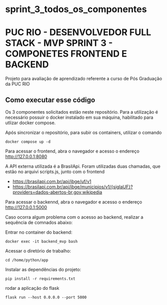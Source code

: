# sprint_3_todos_os_componentes

# PUC RIO - DESENVOLVEDOR FULL STACK - MVP SPRINT 3 - COMPONETES FRONTEND E BACKEND

Projeto para avaliação de aprendizado referente a curso de Pós Graduação da PUC RIO

## Como executar esse código

Os 3 componentes solicitados estão neste repositório. Para a utilização é necessário possuir o docker instalado em sua máquina, habilitado para utlizar docker compose.

Após sincronizar o repositório, para subir os containers, utilizar o comando 

```
docker compose up -d
```

Para acessar o frontend, abra o navegador e acesso o endereço http://127.0.0.1:8080

A API externa utilizada é a BrasilApi. Foram utilizadas duas chamadas, que estão no arquivi scripts.js, junto com o frontend

- https://brasilapi.com.br/api/ibge/uf/v1
- https://brasilapi.com.br/api/ibge/municipios/v1/{siglaUF}?providers=dados-abertos-br,gov,wikipedia

Para acessar o backennd, abra o navegador e acesso o endereço http://127.0.0.1:5000

Caso ocorra algum problema com o acesso ao backend, realizar a sequência de comnados abaixo:

Entrar no container do backend:
```
docker exec -it backend_mvp bash
```
Acessar o diretório de trabalho:
```
cd /home/python/app
```
Instalar as dependências do projeto:
```
pip install -r requirements.txt
```
rodar a aplicação do flask
```
flask run --host 0.0.0.0 --port 5000
```
